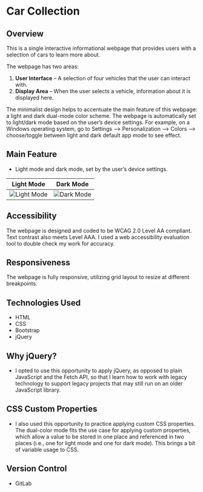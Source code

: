 # Car Collection

## Overview
This is a single interactive informational webpage that provides users with a selection of cars to learn more about.

The webpage has two areas: 
1.	**User Interface** – A selection of four vehicles that the user can interact with. 
2.	**Display Area** – When the user selects a vehicle, information about it is displayed here. 

The minimalist design helps to accentuate the main feature of this webpage: a light and dark dual-mode color scheme. The webpage is automatically set to light/dark mode based on the user’s device settings. For example, on a Windows operating system, go to Settings --> Personalization --> Colors --> choose/toggle between light and dark default app mode to see effect. 

## Main Feature
-	Light mode and dark mode, set by the user’s device settings. 

Light Mode                 |  Dark Mode
:-------------------------:|:-------------------------:
<img src="https://gitlab.com/junmian/car-collection/-/raw/main/img/light-mode.jpg" alt="Light Mode" title="Light Mode" target="_blank"> | <img src="https://gitlab.com/junmian/car-collection/-/raw/main/img/dark-mode.jpg" alt="Dark Mode" title="Dark Mode" target="_blank">

## Accessibility
The webpage is designed and coded to be WCAG 2.0 Level AA compliant. Text contrast also meets Level AAA. I used a web accessibility evaluation tool to double check my work for accuracy.

## Responsiveness
The webpage is fully responsive, utilizing grid layout to resize at different breakpoints. 

## Technologies Used
-	HTML
-	CSS
-	Bootstrap
-	jQuery 

## Why jQuery?
-	I opted to use this opportunity to apply jQuery, as opposed to plain JavaScript and the Fetch API, so that I learn how to work with legacy technology to support legacy projects that may still run on an older JavaScript library. 

## CSS Custom Properties 
-	I also used this opportunity to practice applying custom CSS properties. The dual-color mode fits the use case for applying custom properties, which allow a value to be stored in one place and referenced in two places (i.e., one for light mode and one for dark mode). This brings a bit of variable usage to CSS. 

## Version Control
-	GitLab 
